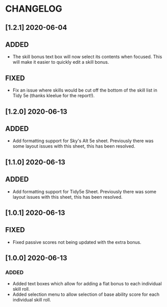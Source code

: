 # CHANGELOG

## [1.2.1] 2020-06-04

## ADDED

- The skill bonus text box will now select its contents when focused. This will make it easier to quickly edit a skill bonus.

## FIXED

- Fix an issue where skills would be cut off the bottom of the skill list in Tidy 5e (thanks kleelue for the report!).

## [1.2.0] 2020-06-13

## ADDED

- Add formatting support for Sky's Alt 5e sheet. Previously there was some layout issues with this sheet, this has been resolved.

## [1.1.0] 2020-06-13

## ADDED

- Add formatting support for Tidy5e Sheet. Previously there was some layout issues with this sheet, this has been resolved.

## [1.0.1] 2020-06-13

## FIXED

- Fixed passive scores not being updated with the extra bonus.

## [1.0.0] 2020-06-13

### ADDED

- Added text boxes which allow for adding a flat bonus to each individual skill roll.
- Added selection menu to allow selection of base ability score for each individual skill roll.

